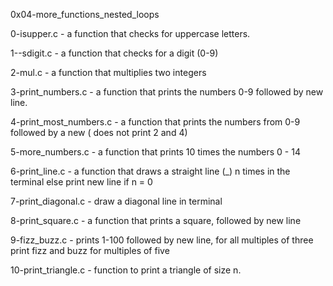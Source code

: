 0x04-more_functions_nested_loops

0-isupper.c - a function that checks for uppercase letters.

1--sdigit.c - a function that checks for a digit (0-9)

2-mul.c - a function that multiplies two integers

3-print_numbers.c - a function that prints the numbers 0-9 followed by new line.

4-print_most_numbers.c -  a function that prints the numbers from 0-9 followed by a new ( does not print 2 and 4)

5-more_numbers.c - a function that prints 10 times the numbers 0 - 14

6-print_line.c -  a function that draws a straight line (_) n times  in the terminal else print new line if n = 0

7-print_diagonal.c - draw a diagonal line in terminal

8-print_square.c -  a function that prints a square, followed by new line

9-fizz_buzz.c - prints 1-100 followed by new line, for all multiples of three print fizz and buzz for multiples of five

10-print_triangle.c - function to print a triangle of size n.
